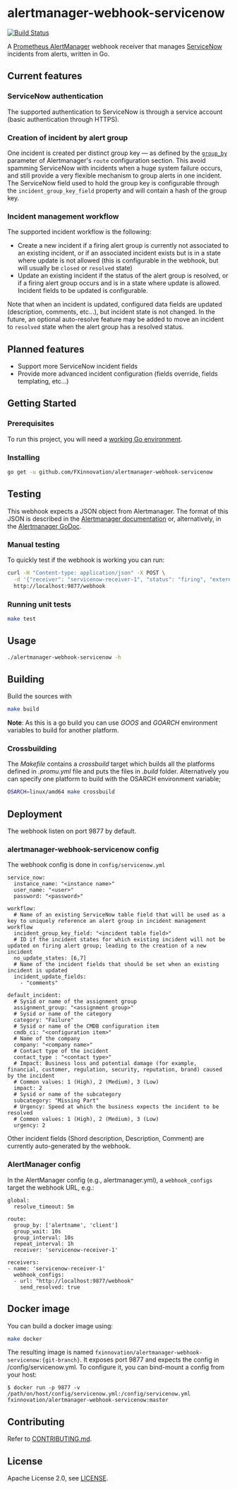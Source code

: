 # alertmanager-webhook-servicenow
[![Build Status](https://travis-ci.org/FXinnovation/alertmanager-webhook-servicenow.svg?branch=master)](https://travis-ci.org/FXinnovation/alertmanager-webhook-servicenow)

A [Prometheus AlertManager](https://github.com/prometheus/alertmanager) webhook receiver that manages [ServiceNow](https://www.servicenow.com) incidents from alerts, written in Go.

## Current features
### ServiceNow authentication
The supported authentication to ServiceNow is through a service account (basic authentication through HTTPS).

### Creation of incident by alert group
One incident is created per distinct group key — as defined by the [`group_by`](https://prometheus.io/docs/alerting/configuration/#<route>) parameter of Alertmanager's `route` configuration section. This avoid spamming ServiceNow with incidents when a huge system failure occurs, and still provide a very flexible mechanism to group alerts in one incident. The ServiceNow field used to hold the group key is configurable through the `incident_group_key_field` property and will contain a hash of the group key.

### Incident management workflow
The supported incident workflow is the following:
- Create a new incident if a firing alert group is currently not associated to an existing incident, or if an associated incident exists but is in a state where update is not allowed (this is configurable in the webhook, but will usually be `closed` or `resolved` state)
- Update an existing incident if the status of the alert group is resolved, or if a firing alert group occurs and is in a state where update is allowed. Incident fields to be updated is configurable.

Note that when an incident is updated, configured data fields are updated (description, comments, etc...), but incident state is not changed. In the future, an optional auto-resolve feature may be added to move an incident to `resolved` state when the alert group has a resolved status.

## Planned features
- Support more ServiceNow incident fields
- Provide more advanced incident configuration (fields override, fields templating, etc...)

## Getting Started

### Prerequisites
To run this project, you will need a [working Go environment](https://golang.org/doc/install).

### Installing
```bash
go get -u github.com/FXinnovation/alertmanager-webhook-servicenow
```

## Testing
This webhook expects a JSON object from Alertmanager. The format of this JSON is described in the [Alertmanager documentation](https://prometheus.io/docs/alerting/configuration/#<webhook_config>) or, alternatively, in the [Alertmanager GoDoc](https://godoc.org/github.com/prometheus/alertmanager/template#Data).

### Manual testing
To quickly test if the webhook is working you can run:

```bash
curl -H "Content-type: application/json" -X POST \
  -d '{"receiver": "servicenow-receiver-1", "status": "firing", "externalURL":"http://my.url", "alerts": [{"status": "firing", "labels": {"alertname": "TestAlert"}, "annotations":{"summary": "My alert summary", "description": "My alert description"} }], "groupLabels": {"alertname": "TestAlert"}}' \
  http://localhost:9877/webhook
```

### Running unit tests
```bash
make test
```

## Usage
```bash
./alertmanager-webhook-servicenow -h
```
## Building
Build the sources with 
```bash
make build
```
**Note**: As this is a go build you can use _GOOS_ and _GOARCH_ environment variables to build for another platform.
### Crossbuilding
The _Makefile_ contains a _crossbuild_ target which builds all the platforms defined in _.promu.yml_ file and puts the files in _.build_ folder. Alternatively you can specify one platform to build with the OSARCH environment variable;
```bash
OSARCH=linux/amd64 make crossbuild
```
## Deployment
The webhook listen on port 9877 by default.

### alertmanager-webhook-servicenow config
The webhook config is done in `config/servicenow.yml`

```
service_now:
  instance_name: "<instance name>"
  user_name: "<user>"
  password: "<password>"

workflow:
  # Name of an existing ServiceNow table field that will be used as a key to uniquely reference an alert group in incident management workflow
  incident_group_key_field: "<incident table field>"
  # ID if the incident states for which existing incident will not be updated on firing alert group; leading to the creation of a new incident
  no_update_states: [6,7]
  # Name of the incident fields that should be set when an existing incident is updated
  incident_update_fields:
    - "comments"

default_incident:
  # Sysid or name of the assignment group
  assignment_group: "<assignment group>"
  # Sysid or name of the category
  category: "Failure"
  # Sysid or name of the CMDB configuration item
  cmdb_ci: "<configuration item>"
  # Name of the company
  company: "<company name>"
  # Contact type of the incident
  contact_type : "<contact type>"
  # Impact: Business loss and potential damage (for example, financial, customer, regulation, security, reputation, brand) caused by the incident
  # Common values: 1 (High), 2 (Medium), 3 (Low)
  impact: 2
  # Sysid or name of the subcategory
  subcategory: "Missing Part"
  # Urgency: Speed at which the business expects the incident to be resolved
  # Common values: 1 (High), 2 (Medium), 3 (Low)
  urgency: 2
```

Other incident fields (Shord description, Description, Comment) are currently auto-generated by the webhook.

### AlertManager config
In the AlertManager config (e.g., alertmanager.yml), a `webhook_configs` target the webhook URL, e.g.:

```
global:
  resolve_timeout: 5m

route:
  group_by: ['alertname', 'client']
  group_wait: 10s
  group_interval: 10s
  repeat_interval: 1h
  receiver: 'servicenow-receiver-1'

receivers:
- name: 'servicenow-receiver-1'
  webhook_configs:
  - url: "http://localhost:9877/webhook"
    send_resolved: true
```


## Docker image
You can build a docker image using:
```bash
make docker
```
The resulting image is named `fxinnovation/alertmanager-webhook-servicenow:{git-branch}`.
It exposes port 9877 and expects the config in /config/servicenow.yml. To configure it, you can bind-mount a config from your host: 

```
$ docker run -p 9877 -v /path/on/host/config/servicenow.yml:/config/servicenow.yml fxinnovation/alertmanager-webhook-servicenow:master
```

## Contributing
Refer to [CONTRIBUTING.md](https://github.com/FXinnovation/alertmanager-webhook-servicenow/blob/master/CONTRIBUTING.md).

## License
Apache License 2.0, see [LICENSE](https://github.com/FXinnovation/alertmanager-webhook-servicenow/blob/master/LICENSE).
